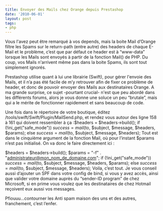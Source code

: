 ```yaml
---
title: Envoyer des Mails chez Orange depuis Prestashop
date: '2010-06-01'
layout: post
tags:
- php
---
```


Vous l'avez peut être remarqué à vos depends, mais la boite Mail d’Orange filtre les Spams sur le return-path (entre autre) des headers de chaque E-Mail et le problème, c’est que par défaut ce header est à “www-data” lorsque les Mails sont envoyés à partir de la fonction Mail() de PHP. Du coup, vos Mails n'arrivent même pas dans la boite Spams, ils sont tout simplement ignorés.

Prestashop utilise quant à lui une librairie (Swift), pour gérer l'envoie des Mails, et il n’a pas été facile de m’y retrouver afin de fixer ce problème de header, et donc de pouvoir envoyer des Mails aux destinataires Orange. A ma grande surprise, ce sujet -pourtant crucial- n'est que peu abordé dans les différents forums, alors je vous donne une soluce un peu “brutale”, mais qui a le mérite de fonctionner rapidement et sans beaucoup de code.

Une fois dans le répertoire de votre boutique, éditez /tools/swift/Swift/Plugin/MailSend.php, et rendez vous autour des ligne 158 à 161 qui doivent ressembler à ça :$headers = $headers->build();
if (!ini_get("safe_mode")) $success = mail($to, $subject, $message, $headers, $params);
else $success = mail($to, $subject, $message, $headers);
Tout est dans le cinquième argument de la fonction Mail, où pour l’instant $params n’est pas initialisé. On va donc le faire directement ici :

$headers = $headers->build();
$params = "-f" . "administrateur@mon_nom_de_domaine.com";
if (!ini_get("safe_mode")) $success = mail($to, $subject, $message, $headers, $params);
else $success = mail($to, $subject, $message, $headers);
Voila, c’est tout. Je vous conseil aussi d’ajouter un SPF dans votre config de bind, si vous y avez accès, ainsi que valider votre domaine auprès du “sender-ID program” de chez Microsoft, si en prime vous voulez que les destinataires de chez Hotmail reçoivent eux aussi vos messages.

Pfiouuu…contourner les Anti spam maison des uns et des autres, franchement, c’est l’enfer.
